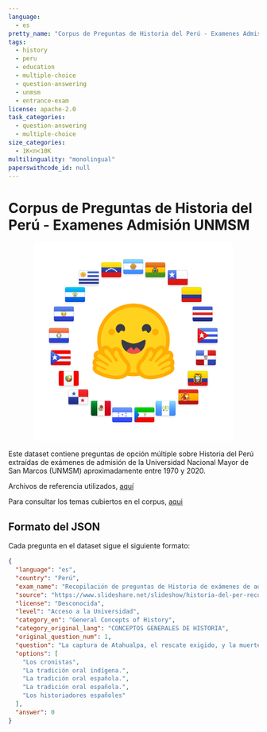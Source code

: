 ```yaml
---
language:
  - es
pretty_name: "Corpus de Preguntas de Historia del Perú - Examenes Admisión UNMSM"
tags:
  - history
  - peru
  - education
  - multiple-choice
  - question-answering
  - unmsm
  - entrance-exam
license: apache-2.0
task_categories:
  - question-answering
  - multiple-choice
size_categories:
  - 1K<n<10K
multilinguality: "monolingual"
paperswithcode_id: null
---
```


# Corpus de Preguntas de Historia del Perú - Examenes Admisión UNMSM

<div align="center">
    <img src="somosNLP.svg" width="400"/>
</div>



Este dataset contiene preguntas de opción múltiple sobre Historia del Perú extraídas de exámenes de admisión de la Universidad Nacional Mayor de San Marcos (UNMSM) aproximadamente entre 1970 y 2020.

Archivos de referencia utilizados, [aquí](https://github.com/mcdaqc/Corpus-Historia-Peru-ExamenAdmisionUNMSM-MultipleChoice/blob/main/files/data_ocr/cuestionario.pdf)

Para consultar los temas cubiertos en el corpus, [aqui](https://github.com/mcdaqc/Corpus-Historia-Peru-ExamenAdmisionUNMSM-MultipleChoice/blob/main/files/data_clean/categorias.txt)

## Formato del JSON

Cada pregunta en el dataset sigue el siguiente formato:

```json
{
  "language": "es",
  "country": "Perú",
  "exam_name": "Recopilación de preguntas de Historia de exámenes de admisión a la Universidad Nacional Mayor de San Marcos",
  "source": "https://www.slideshare.net/slideshow/historia-del-per-recopilacin-ex-adm-unmsm/251464302",
  "license": "Desconocida",
  "level": "Acceso a la Universidad",
  "category_en": "General Concepts of History",
  "category_original_lang": "CONCEPTOS GENERALES DE HISTORIA",
  "original_question_num": 1,
  "question": "La captura de Atahualpa, el rescate exigido, y la muerte del último inca se conoce fundamentalmente a través de:",
  "options": [
    "Los cronistas",
    "La tradición oral indígena.",
    "La tradición oral española.",
    "La tradición oral española.",
    "Los historiadores españoles"
  ],
  "answer": 0
}
```

